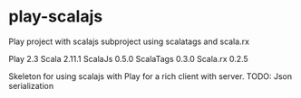 play-scalajs
============

Play project with scalajs subproject using scalatags and scala.rx

Play 2.3
Scala 2.11.1
ScalaJs 0.5.0
ScalaTags 0.3.0
Scala.rx 0.2.5

Skeleton for using scalajs with Play for a rich client with server.
TODO: Json serialization
